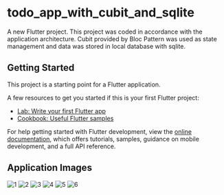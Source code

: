 # todo_app_with_cubit_and_sqlite

A new Flutter project.
This project was coded in accordance with the application architecture. Cubit provided by Bloc Pattern was used as state management and data was stored in local database with sqlite.

## Getting Started

This project is a starting point for a Flutter application.

A few resources to get you started if this is your first Flutter project:

- [Lab: Write your first Flutter app](https://docs.flutter.dev/get-started/codelab)
- [Cookbook: Useful Flutter samples](https://docs.flutter.dev/cookbook)

For help getting started with Flutter development, view the
[online documentation](https://docs.flutter.dev/), which offers tutorials,
samples, guidance on mobile development, and a full API reference.

## Application Images

![1](https://github.com/beratergnn/flutter_todo_app/assets/58957696/89aa049d-cc80-42b3-ae9b-020c492647c0)
![2](https://github.com/beratergnn/flutter_todo_app/assets/58957696/65d30d60-417c-4124-a836-5176e6808174)
![3](https://github.com/beratergnn/flutter_todo_app/assets/58957696/54c65aa2-c826-4cc7-80c5-58a7a3da9701)
![4](https://github.com/beratergnn/flutter_todo_app/assets/58957696/6e4f5f7b-1309-4809-95e7-1ef8d1411fb9)
![5](https://github.com/beratergnn/flutter_todo_app/assets/58957696/3572b120-8af7-43b8-adcc-fdf472989ae9)
![6](https://github.com/beratergnn/flutter_todo_app/assets/58957696/7a4b3d37-1ff7-46a6-9e51-7cf43d6658b8)
